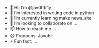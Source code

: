 - 👋 Hi, I’m @jav0h1r1y
- 👀 I’m interested in writing code in python
- 🌱 I’m currently learning make news_site
- 💞️ I’m looking to collaborate on ...
- 📫 How to reach me ...
- 😄 Pronouns: Javohir
- ⚡ Fun fact: ...

<!---
jav0h1r1y/jav0h1r1y is a ✨ special ✨ repository because its `README.md` (this file) appears on your GitHub profile.
You can click the Preview link to take a look at your changes.
--->
